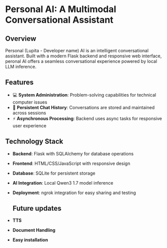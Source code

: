 # Personal AI: A Multimodal Conversational Assistant

## Overview

Personal (Lupita - Developer name) AI is an intelligent conversational assistant. Built with a modern Flask backend and responsive web interface, peronal AI offers a seamless conversational experience powered by local LLM inference.

## Features

- 💻 **System Administration**: Problem-solving capabilities for technical computer issues
- 🔄 **Persistent Chat History**: Conversations are stored and maintained across sessions
- ⚡ **Asynchronous Processing**: Backend uses async tasks for responsive user experience

## Technology Stack

- **Backend**: Flask with SQLAlchemy for database operations
- **Frontend**: HTML/CSS/JavaScript with responsive design
- **Database**: SQLite for persistent storage
- **AI Integration**: Local Qwen3 1.7 model inference
- **Deployment**: ngrok integration for easy sharing and testing

  ## Future updates
- **TTS**
- **Document Handling**
- **Easy installation**
